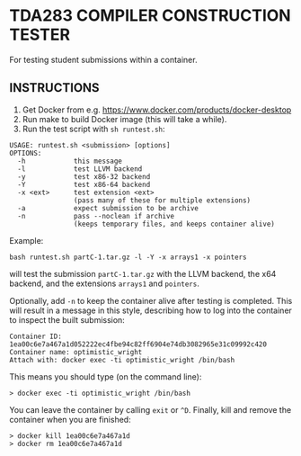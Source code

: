 TDA283 COMPILER CONSTRUCTION TESTER
===================================

For testing student submissions within a container.

INSTRUCTIONS
------------

1. Get Docker from e.g. https://www.docker.com/products/docker-desktop
2. Run make to build Docker image (this will take a while).
3. Run the test script with `sh runtest.sh`:

```
USAGE: runtest.sh <submission> [options]
OPTIONS:
  -h            this message
  -l            test LLVM backend
  -y            test x86-32 backend
  -Y            test x86-64 backend
  -x <ext>      test extension <ext>
                (pass many of these for multiple extensions)
  -a            expect submission to be archive
  -n            pass --noclean if archive
                (keeps temporary files, and keeps container alive)
```

Example:
```
bash runtest.sh partC-1.tar.gz -l -Y -x arrays1 -x pointers
```
will test the submission `partC-1.tar.gz` with the LLVM backend, the x64 backend,
and the extensions `arrays1` and `pointers`.

Optionally, add `-n` to keep the container alive after testing is completed.
This will result in a message in this style, describing how to log into
the container to inspect the built submission:
```
Container ID: 1ea00c6e7a467a1d052222ec4fbe94c82ff6904e74db3082965e31c09992c420
Container name: optimistic_wright
Attach with: docker exec -ti optimistic_wright /bin/bash
```

This means you should type (on the command line):
```
> docker exec -ti optimistic_wright /bin/bash
```

You can leave the container by calling `exit` or `^D`. Finally, kill and remove
the container when you are finished:
```
> docker kill 1ea00c6e7a467a1d
> docker rm 1ea00c6e7a467a1d
```
